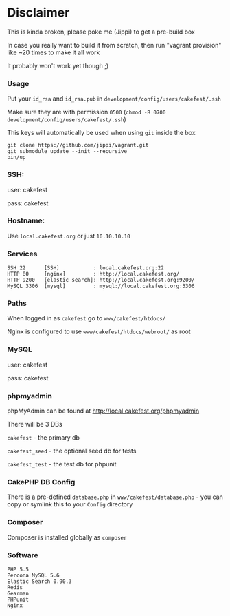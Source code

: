 # Disclaimer

This is kinda broken, please poke me (Jippi) to get a pre-build box

In case you really want to build it from scratch, then run "vagrant provision" like ~20 times to make it all work

It probably won't work yet though ;)

### Usage

Put your `id_rsa` and `id_rsa.pub` in `development/config/users/cakefest/.ssh`

Make sure they are with permission `0500` (`chmod -R 0700 development/config/users/cakefest/.ssh`)

This keys will automatically be used when using `git` inside the box

```
git clone https://github.com/jippi/vagrant.git
git submodule update --init --recursive
bin/up
```

### SSH:

user: cakefest

pass: cakefest

### Hostname:

Use `local.cakefest.org` or just `10.10.10.10`

### Services

```
SSH 22      [SSH]           : local.cakefest.org:22
HTTP 80     [nginx]         : http://local.cakefest.org/
HTTP 9200   [elastic search]: http://local.cakefest.org:9200/
MySQL 3306  [mysql]         : mysql://local.cakefest.org:3306
```

### Paths

When logged in as `cakefest` go to `www/cakefest/htdocs/`

Nginx is configured to use `www/cakefest/htdocs/webroot/` as root

### MySQL

user: cakefest

pass: cakefest

### phpmyadmin

phpMyAdmin can be found at http://local.cakefest.org/phpmyadmin

There will be 3 DBs

`cakefest` - the primary db

`cakefest_seed` - the optional seed db for tests

`cakefest_test` - the test db for phpunit

### CakePHP DB Config

There is a pre-defined `database.php` in `www/cakefest/database.php` - you can copy or symlink this to your `Config` directory

### Composer

Composer is installed globally as `composer`

### Software

```
PHP 5.5
Percona MySQL 5.6
Elastic Search 0.90.3
Redis
Gearman
PHPunit
Nginx
```
